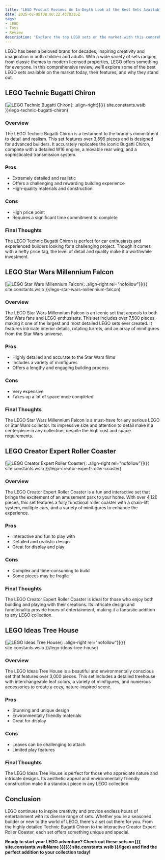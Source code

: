 ```yaml
---
title: "LEGO Product Review: An In-Depth Look at the Best Sets Available"
date: 2025-02-08T08:00:22.4378316Z
tags:
- LEGO
- Toys
- Review
description: "Explore the top LEGO sets on the market with this comprehensive review. From the LEGO Technic Bugatti Chiron to the LEGO Ideas Tree House, find out why these sets are must-haves for any LEGO enthusiast."
---
```


LEGO has been a beloved brand for decades, inspiring creativity and imagination in both children and adults. With a wide variety of sets ranging from classic themes to modern licensed properties, LEGO offers something for everyone. In this comprehensive review, we'll explore some of the best LEGO sets available on the market today, their features, and why they stand out.

## LEGO Technic Bugatti Chiron

[![LEGO Technic Bugatti Chiron](https://www.lego.com/cdn/cs/set/assets/blt6ca5ed5ff37d8f2d/42083_alt1.jpg){: .align-right}]({{ site.constants.wsib }}/lego-technic-bugatti-chiron)

### Overview

The LEGO Technic Bugatti Chiron is a testament to the brand's commitment to detail and realism. This set features over 3,599 pieces and is designed for advanced builders. It accurately replicates the iconic Bugatti Chiron, complete with a detailed W16 engine, a movable rear wing, and a sophisticated transmission system.

### Pros

- Extremely detailed and realistic
- Offers a challenging and rewarding building experience
- High-quality materials and construction

### Cons

- High price point
- Requires a significant time commitment to complete

### Final Thoughts

The LEGO Technic Bugatti Chiron is perfect for car enthusiasts and experienced builders looking for a challenging project. Though it comes with a hefty price tag, the level of detail and quality make it a worthwhile investment.

## LEGO Star Wars Millennium Falcon

[![LEGO Star Wars Millennium Falcon](https://www.lego.com/cdn/cs/set/assets/blte5be7a7b4c6763a6/75192_alt1.jpg){: .align-right rel="nofollow"}]({{ site.constants.wsib }}/lego-star-wars-millennium-falcon)

### Overview

The LEGO Star Wars Millennium Falcon is an iconic set that appeals to both Star Wars fans and LEGO enthusiasts. This set includes over 7,500 pieces, making it one of the largest and most detailed LEGO sets ever created. It features intricate interior details, rotating turrets, and an array of minifigures from the Star Wars universe.

### Pros

- Highly detailed and accurate to the Star Wars films
- Includes a variety of minifigures
- Offers a lengthy and engaging building process

### Cons

- Very expensive
- Takes up a lot of space once completed

### Final Thoughts

The LEGO Star Wars Millennium Falcon is a must-have for any serious LEGO or Star Wars collector. Its impressive size and attention to detail make it a centerpiece in any collection, despite the high cost and space requirements.

## LEGO Creator Expert Roller Coaster

[![LEGO Creator Expert Roller Coaster](https://www.lego.com/cdn/cs/set/assets/blt6b3f4a1e6d5b4c5a/10261_alt1.jpg){: .align-right rel="nofollow"}]({{ site.constants.wsib }}/lego-creator-expert-roller-coaster)

### Overview

The LEGO Creator Expert Roller Coaster is a fun and interactive set that brings the excitement of an amusement park to your home. With over 4,120 pieces, this set features a fully functional roller coaster with a chain-lift system, multiple cars, and a variety of minifigures to enhance the experience.

### Pros

- Interactive and fun to play with
- Detailed and realistic design
- Great for display and play

### Cons

- Complex and time-consuming to build
- Some pieces may be fragile

### Final Thoughts

The LEGO Creator Expert Roller Coaster is ideal for those who enjoy both building and playing with their creations. Its intricate design and functionality provide hours of entertainment, making it a fantastic addition to any LEGO collection.

## LEGO Ideas Tree House

[![LEGO Ideas Tree House](https://www.lego.com/cdn/cs/set/assets/bltbcf4b6f1e5c0874e/21318_alt1.jpg){: .align-right rel="nofollow"}]({{ site.constants.wsib }}/lego-ideas-tree-house)

### Overview

The LEGO Ideas Tree House is a beautiful and environmentally conscious set that features over 3,000 pieces. This set includes a detailed treehouse with interchangeable leaf colors, a variety of minifigures, and numerous accessories to create a cozy, nature-inspired scene.

### Pros

- Stunning and unique design
- Environmentally friendly materials
- Great for display

### Cons

- Leaves can be challenging to attach
- Limited play features

### Final Thoughts

The LEGO Ideas Tree House is perfect for those who appreciate nature and intricate designs. Its aesthetic appeal and environmentally friendly construction make it a standout piece in any LEGO collection.

## Conclusion

LEGO continues to inspire creativity and provide endless hours of entertainment with its diverse range of sets. Whether you're a seasoned builder or new to the world of LEGO, there's a set out there for you. From the highly detailed Technic Bugatti Chiron to the interactive Creator Expert Roller Coaster, each set offers something unique and special.

**Ready to start your LEGO adventure? Check out these sets on [{{ site.constants.wsibName }}]({{ site.constants.wsib }}/lgeo) and find the perfect addition to your collection today!**